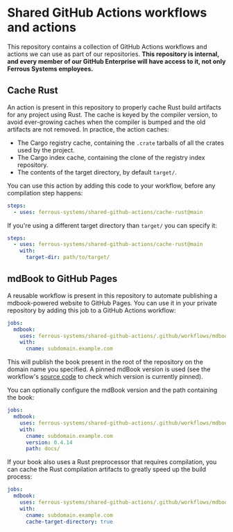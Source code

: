 # Shared GitHub Actions workflows and actions

This repository contains a collection of GitHub Actions workflows and actions
we can use as part of our repositories. **This repository is internal, and
every member of our GitHub Enterprise will have access to it, not only Ferrous
Systems employees.**

## Cache Rust

An action is present in this repository to properly cache Rust build artifacts
for any project using Rust. The cache is keyed by the compiler version, to
avoid ever-growing caches when the compiler is bumped and the old artifacts are
not removed. In practice, the action caches:

* The Cargo registry cache, containing the `.crate` tarballs of all the crates
  used by the project.
* The Cargo index cache, containing the clone of the registry index repository.
* The contents of the target directory, by default `target/`.

You can use this action by adding this code to your workflow, before any
compilation step happens:

```yaml
steps:
  - uses: ferrous-systems/shared-github-actions/cache-rust@main
```

If you're using a different target directory than `target/` you can specify it:

```yaml
steps:
  - uses: ferrous-systems/shared-github-actions/cache-rust@main
    with:
      target-dir: path/to/target/
```

## mdBook to GitHub Pages

A reusable workflow is present in this repository to automate publishing a
mdbook-powered website to GitHub Pages. You can use it in your private
repository by adding this job to a GitHub Actions workflow:

```yaml
jobs:
  mdbook:
    uses: ferrous-systems/shared-github-actions/.github/workflows/mdbook-to-github-pages.yml@main
    with:
      cname: subdomain.example.com
```

This will publish the book present in the root of the repository on the domain
name you specified. A pinned mdBook version is used (see the workflow's [source
code] to check which version is currently pinned).

[source code]: https://github.com/ferrous-systems/shared-github-actions/blob/main/.github/workflows/mdbook-to-github-pages.yml

You can optionally configure the mdBook version and the path containing the
book:

```yaml
jobs:
  mdbook:
    uses: ferrous-systems/shared-github-actions/.github/workflows/mdbook-to-github-pages.yml@main
    with:
      cname: subdomain.example.com
      version: 0.4.14
      path: docs/
```

If your book also uses a Rust preprocessor that requires compilation, you can
cache the Rust compilation artifacts to greatly speed up the build process:

```yaml
jobs:
  mdbook:
    uses: ferrous-systems/shared-github-actions/.github/workflows/mdbook-to-github-pages.yml@main
    with:
      cname: subdomain.example.com
      cache-target-directory: true
```
